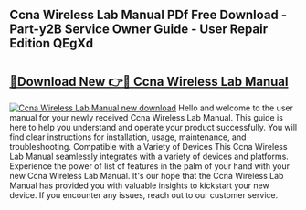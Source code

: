 ## Ccna Wireless Lab Manual PDf Free Download - Part-y2B Service Owner Guide - User Repair Edition QEgXd

# <h2><a href="http://cf10178.oget.top/?id=Ccna+Wireless+Lab+Manual">🔗Download New 👉🔴 Ccna Wireless Lab Manual</a></h2>

[![Ccna Wireless Lab Manual new download](https://i.imgur.com/5g1atiW.png)](http://cf10178.oget.top/?id=Ccna+Wireless+Lab+Manual)
Hello and welcome to the user manual for your newly received Ccna Wireless Lab Manual. This guide is here to help you understand and operate your product successfully. You will find clear instructions for installation, usage, maintenance, and troubleshooting. Compatible with a Variety of Devices This Ccna Wireless Lab Manual seamlessly integrates with a variety of devices and platforms. Experience the power of list of features in the palm of your hand with your new Ccna Wireless Lab Manual. It's our hope that the Ccna Wireless Lab Manual has provided you with valuable insights to kickstart your new device. If you encounter any issues, reach out to our customer service.
